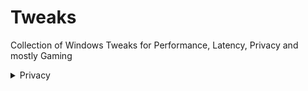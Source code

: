 # Tweaks
Collection of Windows Tweaks for Performance, Latency, Privacy and mostly Gaming

<details>
<summary>Privacy</summary>
<br>

## Disable apps access - Appointments

[HKEY_CURRENT_USER\SOFTWARE\Microsoft\Windows\CurrentVersion\CapabilityAccessManager\ConsentStore\appointments]
"Value"="Deny"

[HKEY_CURRENT_USER\Software\Classes\Software\Microsoft\Windows\CurrentVersion\CapabilityAccessManager\ConsentStore\appointments]
"Value"="Deny"

[HKEY_LOCAL_MACHINE\SOFTWARE\Microsoft\Windows\CurrentVersion\CapabilityAccessManager\ConsentStore\appointments]
"Value"="Deny"
  
##
  
##

##

##
    
##
  
##

##

##
    
##
  
##

##

##
    
##
  
##

##

##
    
##
  
##

##

##
    
##
  
##

##

##
    
##
  
##

##

##
    
##
  
##

##

##
    
##
  
##

##

##
    
##
  
##

##

##
    
##
